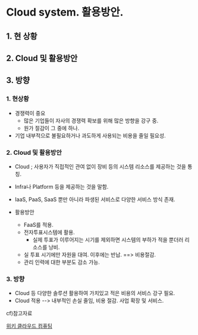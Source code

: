 # Cloud system. 활용방안.

## 1. 현 상황

## 2. Cloud 및 활용방안

## 3. 방향



### 1. 현상황

- 경쟁력이 중요
  - 많은 기업들이 자사의 경쟁력 확보를 위해 많은 방향을 강구 중.
  - 원가 절감이 그 중에 하나.
- 기업 내부적으로 불필요하거나 과도하게 사용되는 비용을 줄일 필요성.



### 2. Cloud 및 활용방안

- Cloud ; 사용자가 직접적인 관여 없이 장비 등의 시스템 리소스를 제공하는 것을 통칭.
- Infra나 Platform 등을 제공하는 것을 말함.
- IaaS, PaaS, SaaS 뿐만 아니라 파생된 서비스로 다양한 서비스 방식 존재.



- 활용방안
  - FaaS를 적용.
  - 전자투표시스템에 활용.
    - 실제 투표가 이루어지는 시기를 제외하면 시스템의 부하가 적을 뿐더러 리소스를 낭비.
  - 실 투표 시기에만 자원을 대여. 이후에는 반납. ==> 비용절감. 
  - 관리 인력에 대한 부분도 감소 가능.



### 3. 방향

- Cloud 등 다양한 솔루션 활용하여 가치있고 적은 비용의 서비스 강구 필요.
- Cloud 적용 --> 내부적인 손실 줄임, 비용 절감. 사업 확장 및 서비스.





cf)참고자료

[위키 클라우드 컴퓨팅](https://ko.wikipedia.org/wiki/%ED%81%B4%EB%9D%BC%EC%9A%B0%EB%93%9C_%EC%BB%B4%ED%93%A8%ED%8C%85#%EC%84%9C%EB%B9%84%EC%8A%A4%ED%98%95_%EC%86%8C%ED%94%84%ED%8A%B8%EC%9B%A8%EC%96%B4_(SaaS))